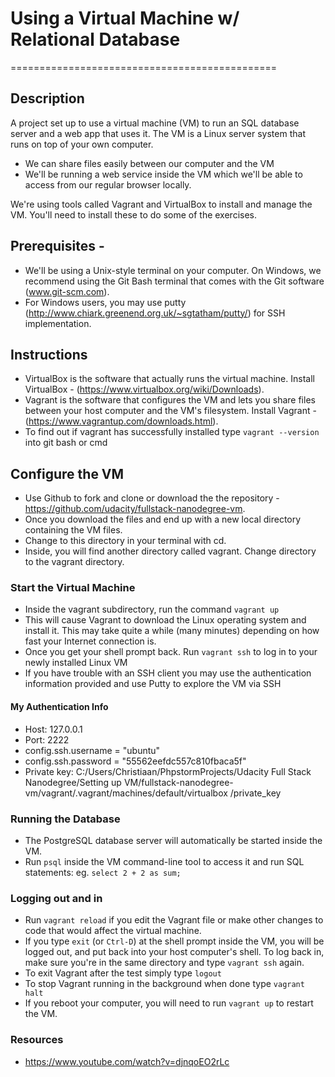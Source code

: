 # Using a Virtual Machine w/ Relational Database
==============================================

## Description
A project set up to use a virtual machine (VM) to run an SQL database server and a web app that uses it.
The VM is a Linux server system that runs on top of your own computer.
* We can share files easily between our computer and the VM
* We'll be running a web service inside the VM which we'll be able to access from our regular browser locally.

We're using tools called Vagrant and VirtualBox to install and manage the VM. You'll need to install these to do some of the exercises.

## Prerequisites -
* We'll be using a Unix-style terminal on your computer. On Windows, we recommend using the Git Bash terminal that comes with the Git software (www.git-scm.com).
* For Windows users, you may use putty (http://www.chiark.greenend.org.uk/~sgtatham/putty/) for SSH implementation.

## Instructions
* VirtualBox is the software that actually runs the virtual machine. Install VirtualBox - (https://www.virtualbox.org/wiki/Downloads).
* Vagrant is the software that configures the VM and lets you share files between your host computer and the VM's filesystem. Install Vagrant - (https://www.vagrantup.com/downloads.html).
 * To find out if vagrant has successfully installed type `vagrant --version` into git bash or cmd

## Configure the VM
* Use Github to fork and clone or download the the repository - https://github.com/udacity/fullstack-nanodegree-vm.
* Once you download the files and end up with a new local directory containing the VM files.
 * Change to this directory in your terminal with cd.
 * Inside, you will find another directory called vagrant. Change directory to the vagrant directory.

### Start the Virtual Machine
* Inside the vagrant subdirectory, run the command `vagrant up`
 * This will cause Vagrant to download the Linux operating system and install it. This may take quite a while (many minutes) depending on how fast your Internet connection is.
* Once you get your shell prompt back. Run `vagrant ssh` to log in to your newly installed Linux VM
 * If you have trouble with an SSH client you may use the authentication information provided and use Putty to explore the VM via SSH

#### My Authentication Info
* Host: 127.0.0.1
* Port: 2222
* config.ssh.username = "ubuntu"
* config.ssh.password = "55562eefdc557c810fbaca5f"
* Private key: C:/Users/Christiaan/PhpstormProjects/Udacity Full Stack Nanodegree/Setting up VM/fullstack-nanodegree-vm/vagrant/.vagrant/machines/default/virtualbox
/private_key

### Running the Database
* The PostgreSQL database server will automatically be started inside the VM.
 * Run `psql` inside the VM command-line tool to access it and run SQL statements: eg. `select 2 + 2 as sum;`

### Logging out and in
* Run `vagrant reload` if you edit the Vagrant file or make other changes to code that would affect the virtual machine.
* If you type `exit` (or `Ctrl-D`) at the shell prompt inside the VM, you will be logged out, and put back into your host computer's shell. To log back in, make sure you're in the same directory and type `vagrant ssh` again.
* To exit Vagrant after the test simply type `logout`
* To stop Vagrant running in the background when done type `vagrant halt`
* If you reboot your computer, you will need to run `vagrant up` to restart the VM.


### Resources
* https://www.youtube.com/watch?v=djnqoEO2rLc
